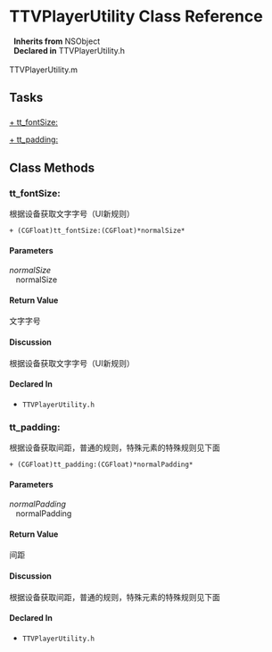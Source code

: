 # TTVPlayerUtility Class Reference

&nbsp;&nbsp;**Inherits from** NSObject  
&nbsp;&nbsp;**Declared in** TTVPlayerUtility.h<br />  
TTVPlayerUtility.m  

## Tasks

### 

[+&nbsp;tt_fontSize:](#//api/name/tt_fontSize:)  

[+&nbsp;tt_padding:](#//api/name/tt_padding:)  

<a title="Class Methods" name="class_methods"></a>
## Class Methods

<a name="//api/name/tt_fontSize:" title="tt_fontSize:"></a>
### tt_fontSize:

根据设备获取文字字号（UI新规则）

`+ (CGFloat)tt_fontSize:(CGFloat)*normalSize*`

#### Parameters

*normalSize*  
&nbsp;&nbsp;&nbsp;normalSize  

#### Return Value
文字字号

#### Discussion
根据设备获取文字字号（UI新规则）

#### Declared In
* `TTVPlayerUtility.h`

<a name="//api/name/tt_padding:" title="tt_padding:"></a>
### tt_padding:

根据设备获取间距，普通的规则，特殊元素的特殊规则见下面

`+ (CGFloat)tt_padding:(CGFloat)*normalPadding*`

#### Parameters

*normalPadding*  
&nbsp;&nbsp;&nbsp;normalPadding  

#### Return Value
间距

#### Discussion
根据设备获取间距，普通的规则，特殊元素的特殊规则见下面

#### Declared In
* `TTVPlayerUtility.h`

